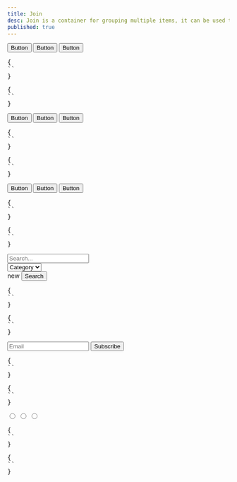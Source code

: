 ```yaml
---
title: Join
desc: Join is a container for grouping multiple items, it can be used to group buttons, inputs, or any other element. Join applies border radius to the first and last item. Join can be used to create a horizontal or vertical list of items.
published: true
---
```


<script>
  import Component from "@components/Component.svelte"
  import ClassTable from "@components/ClassTable.svelte"
  import { prefix } from '$lib/stores';
  import { replace } from '$lib/actions';
</script>

<ClassTable
data="{[
  { type:'component', class: 'join', desc: 'Container for grouping multiple items' },
  { type:'component', class: 'join-item', desc: 'item inside join. Can be a button, input, etc.' },
  { type:'responsive', class: 'join-vertical', desc: 'Show items vertically' },
  { type:'responsive', class: 'join-horizontal', desc: 'Show items horizontally' },
]}"
/>

<Component title="Join">
<div class="join">
  <button class="btn join-item">Button</button>
  <button class="btn join-item">Button</button>
  <button class="btn join-item">Button</button>
</div>
<pre slot="html" use:replace={{ to: $prefix }}>{
``
}</pre>
<pre slot="react" use:replace={{ to: $prefix }}>{
``
}</pre>
</Component>

<Component title="group items vertically">
<div class="join join-vertical">
  <button class="btn join-item">Button</button>
  <button class="btn join-item">Button</button>
  <button class="btn join-item">Button</button>
</div>
<pre slot="html" use:replace={{ to: $prefix }}>{
``
}</pre>
<pre slot="react" use:replace={{ to: $prefix }}>{
``
}</pre>
</Component>

<Component title="Responsive: it's vertical on small screen and horizontal on large screen">
<div class="join join-vertical lg:join-horizontal">
  <button class="btn join-item">Button</button>
  <button class="btn join-item">Button</button>
  <button class="btn join-item">Button</button>
</div>
<pre slot="html" use:replace={{ to: $prefix }}>{
``
}</pre>
<pre slot="react" use:replace={{ to: $prefix }}>{
``
}</pre>
</Component>

<Component title="With extra elements in the group" desc="Even if join-item is not a direct child of the group, it still gets the style">
<div class="join">
  <div>
    <div>
      <input class="input join-item" placeholder="Search..."/>
    </div>
  </div>
  <select class="select join-item">
    <option disabled selected>Category</option>
    <option>Sci-fi</option>
    <option>Drama</option>
    <option>Action</option>
  </select>
  <div class="indicator">
    <span class="indicator-item badge badge-secondary">new</span> 
    <button class="btn join-item">Search</button>
  </div>
</div>
<pre slot="html" use:replace={{ to: $prefix }}>{
``
}</pre>
<pre slot="react" use:replace={{ to: $prefix }}>{
``
}</pre>
</Component>

<Component title="Custom broder radius">
<div class="join">
  <input class="input join-item" placeholder="Email"/>
  <button class="btn join-item rounded-r-full">Subscribe</button>
</div>
<pre slot="html" use:replace={{ to: $prefix }}>{
``
}</pre>
<pre slot="react" use:replace={{ to: $prefix }}>{
``
}</pre>
</Component>

<Component title="Join radio inputs with btn style">
<div class="join">
  <input class="join-item btn" type="radio" name="options" aria-label="Radio 1" />
  <input class="join-item btn" type="radio" name="options" aria-label="Radio 2" />
  <input class="join-item btn" type="radio" name="options" aria-label="Radio 3" />
</div>
<pre slot="html" use:replace={{ to: $prefix }}>{
``
}</pre>
<pre slot="react" use:replace={{ to: $prefix }}>{
``
}</pre>
</Component>
